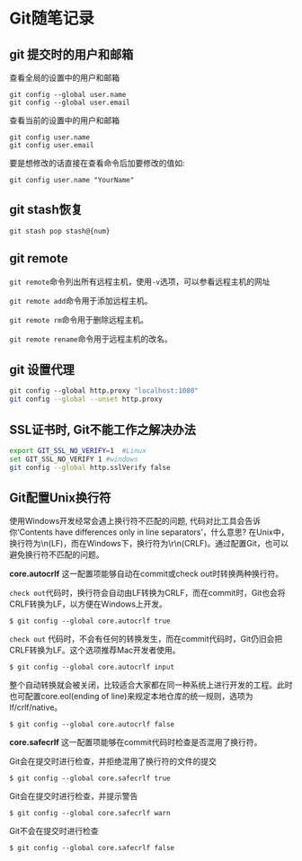 

# Git随笔记录



## git 提交时的用户和邮箱

查看全局的设置中的用户和邮箱

```git
git config --global user.name 
git config --global user.email
```

查看当前的设置中的用户和邮箱

```git
git config user.name 
git config user.email
```

要是想修改的话直接在查看命令后加要修改的值如:

```
git config user.name "YourName"
```



## git stash恢复

```git
git stash pop stash@{num}
```



## git remote

`git remote`命令列出所有远程主机，使用`-v`选项，可以参看远程主机的网址

`git remote add`命令用于添加远程主机。

`git remote rm`命令用于删除远程主机。

`git remote rename`命令用于远程主机的改名。



## git 设置代理

```bash
git config --global http.proxy "localhost:1080" 
git config --global --unset http.proxy
```



## SSL证书时, Git不能工作之解决办法

```bash
export GIT_SSL_NO_VERIFY=1  #Linux
set GIT_SSL_NO_VERIFY 1 #windows
git config --global http.sslVerify false
```



## Git配置Unix换行符

使用Windows开发经常会遇上换行符不匹配的问题, 代码对比工具会告诉你‘Contents have differences only in line separators’，什么意思? 在Unix中，换行符为\n(LF)，而在Windows下，换行符为\r\n(CRLF)。通过配置Git，也可以避免换行符不匹配的问题。



**core.autocrlf** 这一配置项能够自动在commit或check out时转换两种换行符。

`check out`代码时，换行符会自动由LF转换为CRLF，而在commit时，Git也会将CRLF转换为LF，以方便在Windows上开发。

```shell
$ git config --global core.autocrlf true
```



`check out` 代码时，不会有任何的转换发生，而在commit代码时，Git仍旧会把CRLF转换为LF。这个选项推荐Mac开发者使用。

```shell
$ git config --global core.autocrlf input
```



整个自动转换就会被关闭，比较适合大家都在同一种系统上进行开发的工程。此时也可配置core.eol(ending of line)来规定本地仓库的统一规则，选项为lf/crlf/native。

```shell
$ git config --global core.autocrlf false
```



**core.safecrlf** 这一配置项能够在commit代码时检查是否混用了换行符。

Git会在提交时进行检查，并拒绝混用了换行符的文件的提交

```shell
$ git config --global core.safecrlf true
```



Git会在提交时进行检查，并提示警告

```shell
$ git config --global core.safecrlf warn
```



Git不会在提交时进行检查

```shell
$ git config --global core.safecrlf false
```



